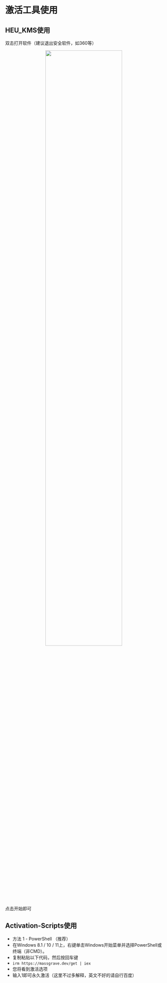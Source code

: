 # 激活工具使用
## HEU_KMS使用
双击打开软件（建议退出安全软件，如360等）
<p style="text-align: center;"><img src="https://s1.ax1x.com/2023/06/27/pCakB0f.png" align="middle" width="70%" /></p>
点击开始即可

## Activation-Scripts使用
- 方法 1 - PowerShell （推荐）
- 在Windows 8.1 / 10 / 11上，右键单击Windows开始菜单并选择PowerShell或终端（非CMD）。
- 复制粘贴以下代码，然后按回车键
- ```irm https://massgrave.dev/get | iex```
- 您将看到激活选项
- 输入1即可永久激活（这里不过多解释，英文不好的请自行百度）
